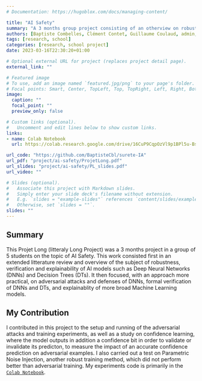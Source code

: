 ```yaml
---
# Documentation: https://hugoblox.com/docs/managing-content/

title: "AI Safety"
summary: "A 3 months group project consisting of an otherview on robustness and explainability of Machine Learning methods with an accent on adversarial attacks and defenses."
authors: [Baptiste Combelles, Clément Contet, Guillaume Coulaud, admin, Thibault Mousset]
tags: [research, school]
categories: [research, school project]
date: 2023-03-16T22:30:20+01:00

# Optional external URL for project (replaces project detail page).
external_link: ""

# Featured image
# To use, add an image named `featured.jpg/png` to your page's folder.
# Focal points: Smart, Center, TopLeft, Top, TopRight, Left, Right, BottomLeft, Bottom, BottomRight.
image:
  caption: ""
  focal_point: ""
  preview_only: false

# Custom links (optional).
#   Uncomment and edit lines below to show custom links.
links:
- name: Colab Notebook
  url: https://colab.research.google.com/drive/16CuP9CqpOzVl9p1BPl5u-Bsi7XZj6Ek9?usp=sharing

url_code: "https://github.com/BaptisteCbl/surete-IA"
url_pdf: "project/ai-safety/ProjetLong.pdf"
url_slides: "project/ai-safety/PL_slides.pdf"
url_video: ""

# Slides (optional).
#   Associate this project with Markdown slides.
#   Simply enter your slide deck's filename without extension.
#   E.g. `slides = "example-slides"` references `content/slides/example-slides.md`.
#   Otherwise, set `slides = ""`.
slides: ""
---
```


## Summary
This Projet Long (litteraly Long Project) was a 3 months project in a group of 5 students on the topic of AI Safety. This work consisted first in an extended litterature review and overview of the subject of robustness, verification and explainability of AI models such as Deep Neural Networks (DNNs) and Decision Trees (DTs). It then focused, with an approach more practical, on adversarial attacks and defenses of DNNs, formal verification of DNNs and DTs, and explainablity of more broad Machine Learning models.

## My Contribution
I contributed in this project to the setup and running of the adversarial attacks and training experiments, as well as a study on confidence learning, where the model outputs in addition a confidence bit in order to validate or invalidate its predicton, to measure the impact of an accurate confidence prediction on adversarial examples. I also carried out a test on Parametric Noise Injection, another robust training method, which did not perform better than adversarial training. My experiments code is primarily in the [`Colab Notebook`](https://colab.research.google.com/drive/16CuP9CqpOzVl9p1BPl5u-Bsi7XZj6Ek9?usp=sharing).
